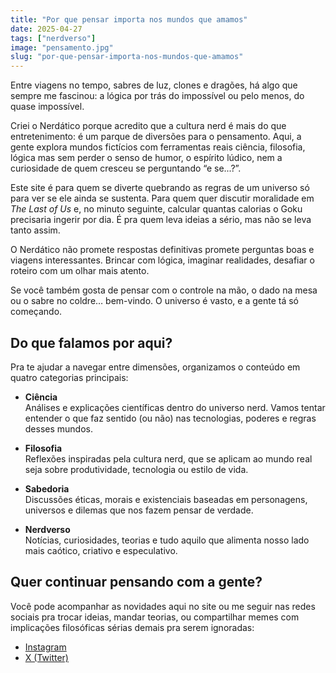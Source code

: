 ```yaml
---
title: "Por que pensar importa nos mundos que amamos"
date: 2025-04-27
tags: ["nerdverso"]
image: "pensamento.jpg"
slug: "por-que-pensar-importa-nos-mundos-que-amamos"
---
```


Entre viagens no tempo, sabres de luz, clones e dragões, há algo que sempre me fascinou: a lógica por trás do impossível ou pelo menos, do quase impossível.

Criei o Nerdático porque acredito que a cultura nerd é mais do que entretenimento: é um parque de diversões para o pensamento. Aqui, a gente explora mundos fictícios com ferramentas reais ciência, filosofia, lógica mas sem perder o senso de humor, o espírito lúdico, nem a curiosidade de quem cresceu se perguntando “e se...?”.

Este site é para quem se diverte quebrando as regras de um universo só para ver se ele ainda se sustenta. Para quem quer discutir moralidade em *The Last of Us* e, no minuto seguinte, calcular quantas calorias o Goku precisaria ingerir por dia. É pra quem leva ideias a sério, mas não se leva tanto assim.

O Nerdático não promete respostas definitivas promete perguntas boas e viagens interessantes. Brincar com lógica, imaginar realidades, desafiar o roteiro com um olhar mais atento.

Se você também gosta de pensar com o controle na mão, o dado na mesa ou o sabre no coldre… bem-vindo. O universo é vasto, e a gente tá só começando.

## Do que falamos por aqui?

Pra te ajudar a navegar entre dimensões, organizamos o conteúdo em quatro categorias principais:

- **Ciência**  
  Análises e explicações científicas dentro do universo nerd. Vamos tentar entender o que faz sentido (ou não) nas tecnologias, poderes e regras desses mundos.

- **Filosofia**  
  Reflexões inspiradas pela cultura nerd, que se aplicam ao mundo real seja sobre produtividade, tecnologia ou estilo de vida.

- **Sabedoria**  
  Discussões éticas, morais e existenciais baseadas em personagens, universos e dilemas que nos fazem pensar de verdade.

- **Nerdverso**  
  Notícias, curiosidades, teorias e tudo aquilo que alimenta nosso lado mais caótico, criativo e especulativo.

## Quer continuar pensando com a gente?

Você pode acompanhar as novidades aqui no site ou me seguir nas redes sociais pra trocar ideias, mandar teorias, ou compartilhar memes com implicações filosóficas sérias demais pra serem ignoradas:

- [Instagram](https://instagram.com/nerdatico)  
- [X (Twitter)](https://x.com/nerdatico)
